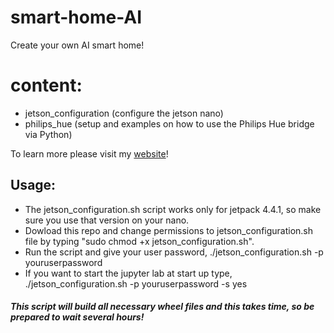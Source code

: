 # smart-home-AI
Create your own AI smart home!

# content:
- jetson_configuration (configure the jetson nano)
- philips_hue (setup and examples on how to use the Philips Hue bridge via Python)

To learn more please visit my [website](https://davidforino-aisolutions.com/)!

## Usage:

- The jetson_configuration.sh script works only for jetpack 4.4.1, so make sure you use that version on your nano.
- Dowload this repo and change permissions to jetson_configuration.sh file by typing "sudo chmod +x jetson_configuration.sh".
- Run the script and give your user password, ./jetson_configuration.sh -p youruserpassword
- If you want to start the jupyter lab at start up type, ./jetson_configuration.sh -p youruserpassword -s yes

##### This script will build all necessary wheel files and this takes time, so be prepared to wait several hours!
